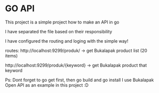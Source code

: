 # GO API


This project is a simple project how to make an API in go

I have separated the file based on their responsibility

I have configured the routing and loging with the simple way!


routes:
http://localhost:9299/produk/ -> get Bukalapak product list (20 items)


http://localhost:9299/produk/{keyword} -> get Bukalapak product that keyword


Ps: Dont forget to go get first, then go build and go install
I use Bukalapak Open API as an example in this project :D

